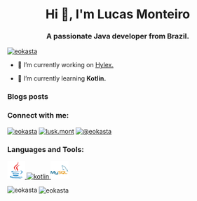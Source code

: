 <h1 align="center">Hi 👋, I'm Lucas Monteiro</h1>
<h3 align="center">A passionate Java developer from Brazil.</h3>

<p align="left"> <a href="https://twitter.com/eokasta" target="blank"><img src="https://img.shields.io/twitter/follow/eokasta?logo=twitter&style=for-the-badge" alt="eokasta" /></a> </p>

- 🔭 I’m currently working on [Hylex.](https://hylex.net/)

- 🌱 I’m currently learning **Kotlin.**

### Blogs posts
<!-- BLOG-POST-LIST:START -->
<!-- BLOG-POST-LIST:END -->

<h3 align="left">Connect with me:</h3>
<p align="left">
<a href="https://twitter.com/eokasta" target="blank"><img align="center" src="https://raw.githubusercontent.com/rahuldkjain/github-profile-readme-generator/neutral-icons/src/images/icons/Social/twitter.svg" alt="eokasta" height="30" width="40" /></a>
<a href="https://instagram.com/lusk.mont" target="blank"><img align="center" src="https://raw.githubusercontent.com/rahuldkjain/github-profile-readme-generator/neutral-icons/src/images/icons/Social/instagram.svg" alt="lusk.mont" height="30" width="40" /></a>
<a href="https://medium.com/@eokasta" target="blank"><img align="center" src="https://raw.githubusercontent.com/rahuldkjain/github-profile-readme-generator/neutral-icons/src/images/icons/Social/medium.svg" alt="@eokasta" height="30" width="40" /></a>
</p>

<h3 align="left">Languages and Tools:</h3>
<p align="left"> <a href="https://www.java.com" target="_blank"> <img src="https://raw.githubusercontent.com/devicons/devicon/master/icons/java/java-original.svg" alt="java" width="40" height="40"/> </a> <a href="https://kotlinlang.org" target="_blank"> <img src="https://www.vectorlogo.zone/logos/kotlinlang/kotlinlang-icon.svg" alt="kotlin" width="40" height="40"/> </a> <a href="https://www.mysql.com/" target="_blank"> <img src="https://raw.githubusercontent.com/devicons/devicon/master/icons/mysql/mysql-original-wordmark.svg" alt="mysql" width="40" height="40"/> </a> </p>

<p><img align="left" src="https://github-readme-stats.vercel.app/api/top-langs?username=eokasta&show_icons=true&locale=en&layout=compact" alt="eokasta" /></p>

<p>&nbsp;<img align="center" src="https://github-readme-stats.vercel.app/api?username=eokasta&show_icons=true&locale=en" alt="eokasta" /></p>
